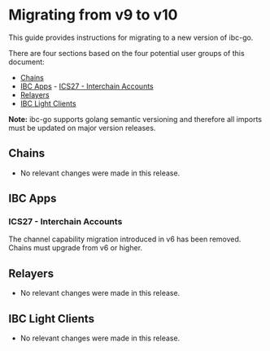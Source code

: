 # Migrating from v9 to v10

This guide provides instructions for migrating to a new version of ibc-go.

There are four sections based on the four potential user groups of this document:

- [Chains](#chains)
- [IBC Apps](#ibc-apps)
        - [ICS27 - Interchain Accounts](#ics27---interchain-accounts)
- [Relayers](#relayers)
- [IBC Light Clients](#ibc-light-clients)

**Note:** ibc-go supports golang semantic versioning and therefore all imports must be updated on major version releases.

## Chains

- No relevant changes were made in this release.

## IBC Apps

### ICS27 - Interchain Accounts

The channel capability migration introduced in v6 has been removed. Chains must upgrade from v6 or higher. 

## Relayers

- No relevant changes were made in this release.

## IBC Light Clients

- No relevant changes were made in this release.

